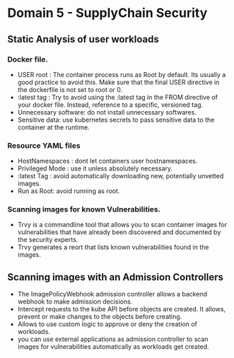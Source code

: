 # Domain 5 - SupplyChain Security


## Static Analysis of user workloads 
   ### Docker file.
   - USER root : The container process runs as Root by default. Its usually a good practice to avoid this. 
        Make sure that the final USER directive in the dockerfile is not set to root or 0.
   - :latest tag : Try to avoid using the :latest tag in the FROM directive of your docker file. 
       Instead, reference to a specific, versioned tag.
   - Unnecessary software: do not install unnecessary softwares.
   - Sensitive data: use kubernetes secrets to pass sensitive data to the container at the runtime.

   ### Resource YAML files
   - HostNamespaces : dont let containers user hostnamespaces.
   - Privileged Mode : use it unless absolutely necessary.
   - :latest Tag : avoid automatically downloading new, potentially unvetted images.
   - Run as Root: avoid running as root.

   ### Scanning images for known Vulnerabilities.
   - Trvy is a commandline tool that allows you to scan container images for vulnerabilities that have already
        been discovered and documented by the security experts.
   - Trvy generates a reort that lists known vulnerabilities found in the images.

## Scanning images with an Admission Controllers

   - The ImagePolicyWebhook admission controller allows a backend webhook to make admission decisions.
   - Intercept requests to the kube API before objects are created. It allows, prevent or make changes to the objects before creating.
   - Allows to use custom logic to approve or deny the creation of workloads.
   - you can use external applications as admission controller to scan images for vulnerabilities automatically as workloads get created.
